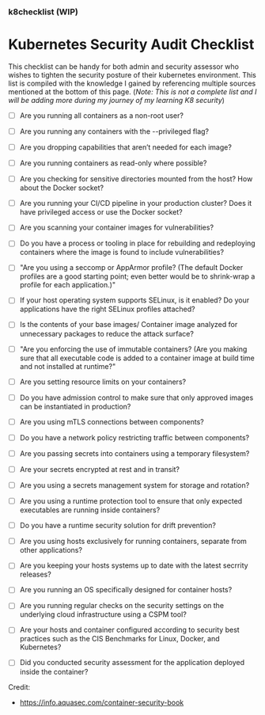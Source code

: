 ### k8checklist (WIP)
# Kubernetes Security Audit Checklist
This checklist can be handy for both admin and security assessor who wishes to tighten the security posture of their kubernetes environment. This list is compiled with the knowledge I gained by referencing multiple sources mentioned at the bottom of this page.
(*Note: This is not a complete list and I will be adding more during my journey of my learning K8 security*)

-	[ ]	Are you running all containers as a non-root user?
-	[ ]	Are you running any containers with the --privileged flag?
-	[ ]	Are you dropping capabilities that aren’t needed for each image?
-	[ ]	Are you running containers as read-only where possible?
-	[ ]	Are you checking for sensitive directories mounted from the host? How about the Docker socket?
-	[ ]	Are you running your CI/CD pipeline in your production cluster? Does it have privileged access or use the Docker socket?
-	[ ]	Are you scanning your container images for vulnerabilities?
-	[ ]	Do you have a process or tooling in place for rebuilding and redeploying containers where the image is found to include vulnerabilities?
-	[ ]	"Are you using a seccomp or AppArmor profile? (The default Docker profiles are a good starting point; even better would be to shrink-wrap a profile for each application.)"
-	[ ]	If your host operating system supports SELinux, is it enabled? Do your applications have the right SELinux profiles attached?
-	[ ]	Is the contents of your base images/ Container image analyzed for unnecessary packages to reduce the attack surface?
-	[ ]	"Are you enforcing the use of immutable containers? (Are you making sure that all executable code is added to a container image at build time and not installed at runtime?"
-	[ ]	Are you setting resource limits on your containers?
-	[ ]	Do you have admission control to make sure that only approved images can be instantiated in production?
-	[ ]	Are you using mTLS connections between components?
-	[ ]	Do you have a network policy restricting traffic between components?
-	[ ]	Are you passing secrets into containers using a temporary filesystem?
-	[ ]	Are your secrets encrypted at rest and in transit?
-	[ ]	Are you using a secrets management system for storage and rotation?
-	[ ]	Are you using a runtime protection tool to ensure that only expected executables are running inside containers?
-	[ ]	Do you have a runtime security solution for drift prevention?
-	[ ]	Are you using hosts exclusively for running containers, separate from other applications?
-	[ ]	Are you keeping your hosts systems up to date with the latest secrrity releases?
-	[ ]	Are you running an OS specifically designed for container hosts?
-	[ ]	Are you running regular checks on the security settings on the underlying cloud infrastructure using a CSPM tool?
-	[ ]	Are your hosts and container configured according to security best practices such as the CIS Benchmarks for Linux, Docker, and Kubernetes?
-	[ ]	Did you conducted security assessment for the application deployed inside the container?


Credit:
- https://info.aquasec.com/container-security-book

